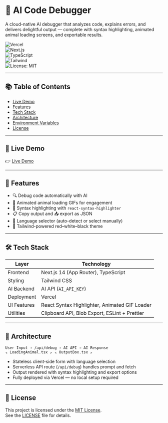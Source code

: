 # 🧠 AI Code Debugger

A cloud-native AI debugger that analyzes code, explains errors, and delivers delightful output — complete with syntax highlighting, animated animal loading screens, and exportable results.

![Vercel](https://img.shields.io/badge/Hosted%20on-Vercel-black?logo=vercel)  
![Next.js](https://img.shields.io/badge/Next.js-14-blue?logo=next.js)  
![TypeScript](https://img.shields.io/badge/TypeScript-Strict-blue?logo=typescript)  
![Tailwind](https://img.shields.io/badge/TailwindCSS-Responsive-06B6D4?logo=tailwindcss)  
![License: MIT](https://img.shields.io/badge/License-MIT-green.svg)

---

## 📚 Table of Contents

- [Live Demo](#-live-demo)
- [Features](#-features)
- [Tech Stack](#-tech-stack)
- [Architecture](#-architecture)
- [Environment Variables](#-environment-variables)
- [License](#-license)

---

## 🔗 Live Demo

👉 [Live Demo](https://ai-code-debugger-git-main-niks-projects-20063e2f.vercel.app?_vercel_share=NXXoUTxICaFRryjrJNVQkY7DNTrXSwEa)

---

## 🚀 Features

- 🔍 Debug code automatically with AI  
- 🐾 Animated animal loading GIFs for engagement  
- 🎨 Syntax highlighting with `react-syntax-highlighter`  
- 📋 Copy output and 📤 export as JSON  
- 🧪 Language selector (auto-detect or select manually)  
- 💅 Tailwind-powered red–white–black theme  

---

## 🛠️ Tech Stack

| Layer        | Technology                          |
|--------------|--------------------------------------|
| Frontend     | Next.js 14 (App Router), TypeScript  |
| Styling      | Tailwind CSS                        |
| AI Backend   | AI API (`AI_API_KEY`)      |
| Deployment   | Vercel                              |
| UI Features  | React Syntax Highlighter, Animated GIF Loader |
| Utilities    | Clipboard API, Blob Export, ESLint + Prettier |

---

## 🧱 Architecture

```
User Input → /api/debug → AI API → AI Response
↘︎ LoadingAnimal.tsx ↙︎ ↘︎ OutputBox.tsx ↙︎
```

- Stateless client-side form with language selection  
- Serverless API route (`/api/debug`) handles prompt and fetch  
- Output rendered with syntax highlighting and export options  
- Fully deployed via Vercel — no local setup required  

---


## 📄 License

This project is licensed under the [MIT License](https://opensource.org/licenses/MIT).  
See the [LICENSE](./LICENSE) file for details.
